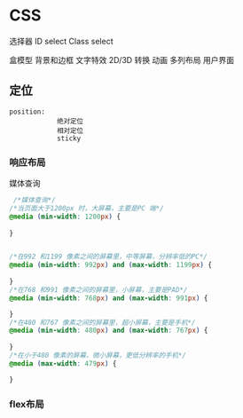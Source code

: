 # CSS

选择器
    ID select
    Class select
    
盒模型
背景和边框
文字特效
2D/3D 转换
动画
多列布局
用户界面

## 定位
    position:
                绝对定位
                相对定位
                sticky

### 响应布局

媒体查询

```css
 /*媒体查询*/
/*当页面大于1200px 时，大屏幕，主要是PC 端*/
@media (min-width: 1200px) {   
    
}


/*在992 和1199 像素之间的屏幕里，中等屏幕，分辨率低的PC*/
@media (min-width: 992px) and (max-width: 1199px) {
    
}
/*在768 和991 像素之间的屏幕里，小屏幕，主要是PAD*/
@media (min-width: 768px) and (max-width: 991px) {

}
/*在480 和767 像素之间的屏幕里，超小屏幕，主要是手机*/
@media (min-width: 480px) and (max-width: 767px) {
   
}
/*在小于480 像素的屏幕，微小屏幕，更低分辨率的手机*/
@media (max-width: 479px) {

}
```

### flex布局
